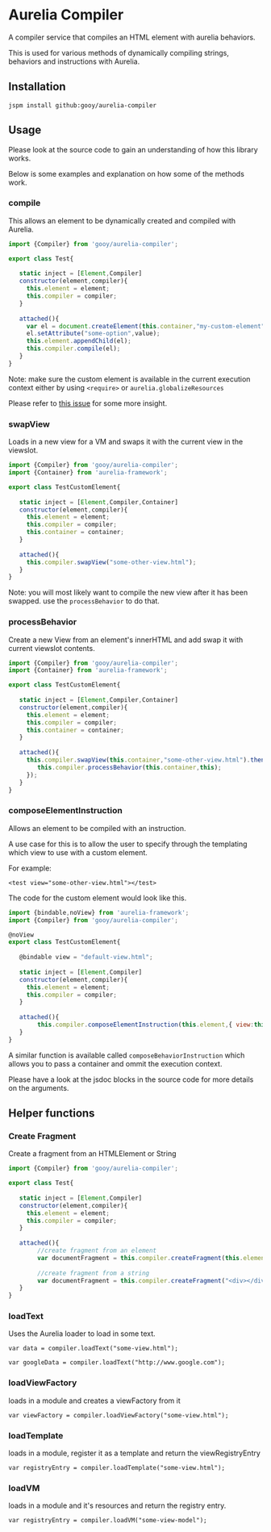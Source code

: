 # Aurelia Compiler

A compiler service that compiles an HTML element with aurelia behaviors.

This is used for various methods of dynamically compiling strings, behaviors and instructions with Aurelia.

## Installation

    jspm install github:gooy/aurelia-compiler

## Usage

Please look at the source code to gain an understanding of how this library works.

Below is some examples and explanation on how some of the methods work.


### compile

This allows an element to be dynamically created and compiled with Aurelia.

```javascript
import {Compiler} from 'gooy/aurelia-compiler';

export class Test{
   
   static inject = [Element,Compiler]
   constructor(element,compiler){
     this.element = element;
     this.compiler = compiler;
   }
   
   attached(){
     var el = document.createElement(this.container,"my-custom-element");
     el.setAttribute("some-option",value);
     this.element.appendChild(el);
     this.compiler.compile(el);
   }
}
```

Note: make sure the custom element is available in the current execution context either by using `<require>` or `aurelia.globalizeResources`

Please refer to [this issue](https://github.com/gooy/aurelia-compiler/issues/3#issuecomment-112182705) for some more insight.

### swapView

Loads in a new view for a VM and swaps it with the current view in the viewslot.

```javascript
import {Compiler} from 'gooy/aurelia-compiler';
import {Container} from 'aurelia-framework';

export class TestCustomElement{
   
   static inject = [Element,Compiler,Container]
   constructor(element,compiler){
     this.element = element;
     this.compiler = compiler;
     this.container = container;
   }
   
   attached(){
     this.compiler.swapView("some-other-view.html");
   }
}

```

Note: you will most likely want to compile the new view after it has been swapped.
use the `processBehavior` to do that.

### processBehavior

Create a new View from an element's innerHTML and add swap it with current viewslot contents.

```javascript
import {Compiler} from 'gooy/aurelia-compiler';
import {Container} from 'aurelia-framework';

export class TestCustomElement{
   
   static inject = [Element,Compiler,Container]
   constructor(element,compiler){
     this.element = element;
     this.compiler = compiler;
     this.container = container;
   }
   
   attached(){
     this.compiler.swapView(this.container,"some-other-view.html").then(behavior=>{
        this.compiler.processBehavior(this.container,this);
     });
   }
}
```

### composeElementInstruction

Allows an element to be compiled with an instruction.


A use case for this is to allow the user to specify through the templating which view to use with a custom element.

For example:
```markup
<test view="some-other-view.html"></test>
```

The code for the custom element would look like this.

```javascript
import {bindable,noView} from 'aurelia-framework';
import {Compiler} from 'gooy/aurelia-compiler';

@noView
export class TestCustomElement{
   
   @bindable view = "default-view.html";
   
   static inject = [Element,Compiler]
   constructor(element,compiler){
     this.element = element;
     this.compiler = compiler;
   }
   
   attached(){
        this.compiler.composeElementInstruction(this.element,{ view:this.view},this);
   }
}
```

A similar function is available called `composeBehaviorInstruction` which allows you to pass a container and ommit the execution context.

Please have a look at the jsdoc blocks in the source code for more details on the arguments.


## Helper functions

### Create Fragment

Create a fragment from an HTMLElement or String

```javascript
import {Compiler} from 'gooy/aurelia-compiler';

export class Test{
   
   static inject = [Element,Compiler]
   constructor(element,compiler){
     this.element = element;
     this.compiler = compiler;
   }
   
   attached(){
        //create fragment from an element
        var documentFragment = this.compiler.createFragment(this.element);
        
        //create fragment from a string
        var documentFragment = this.compiler.createFragment("<div></div>");
   }
}
```


### loadText

Uses the Aurelia loader to load in some text.

```
var data = compiler.loadText("some-view.html");

var googleData = compiler.loadText("http://www.google.com");
```


### loadViewFactory

loads in a module and creates a viewFactory from it

```
var viewFactory = compiler.loadViewFactory("some-view.html");
```

### loadTemplate

loads in a module, register it as a template and return the viewRegistryEntry

```
var registryEntry = compiler.loadTemplate("some-view.html");
```

### loadVM

loads in a module and it's resources and return the registry entry.

```
var registryEntry = compiler.loadVM("some-view-model");
```
